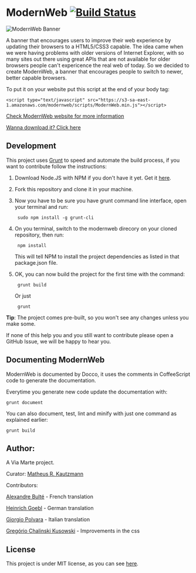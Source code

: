 ModernWeb [![Build Status](https://travis-ci.org/viamarte/modernweb.png)](https://travis-ci.org/viamarte/modernweb)
=========

![ModernWeb Banner](https://s3-sa-east-1.amazonaws.com/modernweb/screens/modernweb_screenshot.jpg)

A banner that encourages users to improve their web experience by updating their browsers to a HTML5/CSS3 capable.
The idea came when we were having problems with older versions of Internet Explorer, with so many sites out there
using great APIs that are not available for older browsers people can't expericence the real web of today. So we
decided to create ModernWeb, a banner that encourages people to switch to newer, better capable browsers.

To put it on your website put this script at the end of your body tag:

	<script type="text/javascript" src="https://s3-sa-east-1.amazonaws.com/modernweb/scripts/ModernWeb.min.js"></script>

[Check ModernWeb website for more information](http://viamarte.github.com/modernweb)

[Wanna download it? Click here](https://s3-sa-east-1.amazonaws.com/modernweb/scripts/ModernWeb.min.js)

Development
-----------

This project uses [Grunt](http://gruntjs.com) to speed and automate the build process, if you want to contribute follow the instructions:

1. Download Node.JS with NPM if you don't have it yet. Get it [here](http://nodejs.org/download).

2. Fork this repository and clone it in your machine.

3. Now you have to be sure you have grunt command line interface, open your terminal and run:

		sudo npm install -g grunt-cli

4. On you terminal, switch to the modernweb direcory on your cloned repository, then run:

   		npm install

   This will tell NPM to install the project dependencies as listed in that package.json file.

5. OK, you can now build the project for the first time with the command:

   		grunt build

   Or just

   		grunt

**Tip**: The project comes pre-built, so you won't see any changes unless you make some.

If none of this help you and you still want to contribute please open a GitHub Issue, we will be
happy to hear you.

Documenting ModernWeb
---------------------

ModernWeb is documented by Docco, it uses the comments in CoffeeScript code to generate the documentation.

Everytime you generate new code update the documentation with:

	grunt document

You can also document, test, lint and minify with just one command as explained earlier:

	grunt build

Author:
-------

A Via Marte project.

Curator: [Matheus R. Kautzmann](https://github.com/mkautzmann)

Contributors:

[Alexandre Bulté](https://github.com/abulte) - French translation

[Heinrich Goebl](https://github.com/hgoebl) - German translation

[Giorgio Polvara](https://github.com/Gpx) - Italian translation

[Gregório Chalinski Kusowski](https://github.com/gregoriokusowski) - Improvements in the css

License
-------

This project is under MIT license, as you can see [here](./LICENSE.md).
